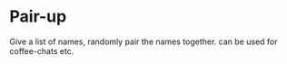 # Pair-up
Give a list of names, randomly pair the names together. can be used for coffee-chats etc.
